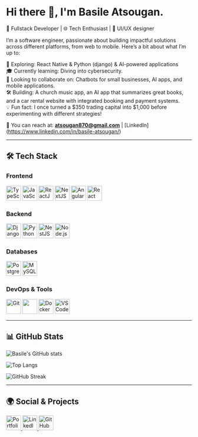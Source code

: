 # Hi there 👋, I'm Basile Atsougan.  

🚀 Fullstack Developer | 🌐 Tech Enthusiast | 🎨 UI/UX designer  

I’m a software engineer, passionate about building impactful solutions across different platforms, from web to mobile. Here’s a bit about what I’m up to:  

🚀 Exploring: React Native & Python (django) & AI-powered applications  
🎓 Currently learning: Diving into cybersecurity.  
🤝 Looking to collaborate on: Chatbots for small businesses, AI apps, and mobile applications.  
🛠️ Building: A church music app, an AI app that summarizes great books, and a car rental website with integrated booking and payment systems.  
💡 Fun fact: I once turned a $350 trading capital into $1,000 before experimenting with different strategies!  


📨 You can reach at: **atsougan870@gmail.com** | [LinkedIn] (https://www.linkedin.com/in/basile-atsougan/)

---


## 🛠️ Tech Stack  

### Frontend  
<p align="left">
  <img src="https://devicon-website.vercel.app/api/typescript/original.svg" alt="TypeScript" width="40" height="40"/>
  <img src="https://devicon-website.vercel.app/api/javascript/original.svg" alt="JavaScript" width="40" height="40"/>
  <img src="https://devicon-website.vercel.app/api/react/original.svg" alt="ReactJS" width="40" height="40"/>
  <img src="https://devicon-website.vercel.app/api/nextjs/original.svg?color=%23FFFFFF" alt="NextJS" width="40" height="40"/>
  <img src="https://devicon-website.vercel.app/api/angularjs/original.svg" alt="Angular" width="40" height="40"/>
  <img src="https://devicon-website.vercel.app/api/react/original.svg" alt="React Native" width="40" height="40"/>
</p>

### Backend  
<p align="left">
  <img src="https://devicon-website.vercel.app/api/django/plain-wordmark.svg?color=%23EDF6F2" alt="Django" width="40" height="40"/>
  <img src="https://devicon-website.vercel.app/api/python/original.svg" alt="Python" width="40" height="40"/>
  <img src="https://devicon-website.vercel.app/api/nestjs/plain.svg" alt="NestJS" width="40" height="40"/>
  <img src="https://devicon-website.vercel.app/api/nodejs/original.svg" alt="Node.js" width="40" height="40"/>
</p>

### Databases  
<p align="left">
  <img src="https://devicon-website.vercel.app/api/postgresql/original.svg" alt="PostgresSQL" width="40" height="40"/>
  <img src="https://devicon-website.vercel.app/api/mysql/original-wordmark.svg?color=%23FFFFFF" alt="MySQL" width="40" height="40"/>
</p>

### DevOps & Tools  
<p align="left">
  <img src="https://devicon-website.vercel.app/api/git/original.svg" alt="Git" width="40" height="40"/>
  <img src="https://devicon-website.vercel.app/api/github/original-wordmark.svg?color=%23FFFFFF" width="40" height="40"/>
  <img src="https://devicon-website.vercel.app/api/docker/original.svg" alt="Docker" width="40" height="40"/>
  <img src="https://devicon-website.vercel.app/api/vscode/original.svg" alt="VS Code" width="40" height="40"/>
</p>



---

## 📊 GitHub Stats  

![Basile's GitHub stats](https://github-readme-stats.vercel.app/api?username=basileatsougan&show_icons=true&theme=tokyonight)  

![Top Langs](https://github-readme-stats.vercel.app/api/top-langs/?username=basileatsougan&layout=compact&theme=tokyonight)  

![GitHub Streak](https://github-readme-streak-stats.herokuapp.com/?user=basileatsougan&theme=tokyonight)  


---

## 🌍 Social & Projects  

<p align="left">
  <a href="https://portfolio-nine-xi-99.vercel.app/">
    <img src="https://devicon-website.vercel.app/api/socketio/original.svg?color=%23FFFFFF" alt="Portfolio" width="40" height="40"/>
  </a>
  <a href="https://www.linkedin.com/in/basile-atsougan/">
    <img src="https://devicon-website.vercel.app/api/linkedin/original.svg" alt="LinkedIn" width="40" height="40"/>
  </a>
  <a href="https://github.com/basileatsougan">
    <img src="https://devicon-website.vercel.app/api/github/original.svg?color=%23FFFFFF" alt="GitHub" width="40" height="40"/>
  </a>
</p>


 
<!---
basileatsougan/basileatsougan is a ✨ special ✨ repository because its `README.md` (this file) appears on your GitHub profile.
You can click the Preview link to take a look at your changes.
--->
